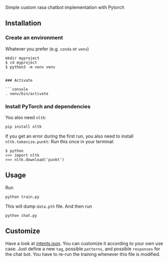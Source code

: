 Simple custom rasa chatbot implementation with Pytorch<br/>

## Installation
### Create an environment
Whatever you prefer (e.g. `conda` or `venv`)
```console
mkdir myproject
$ cd myproject
$ python3 -m venv venv


### Activate

```console
. venv/bin/activate
```

### Install PyTorch and dependencies
You also need `nltk`:
 ```console
pip install nltk
 ```
 
 If you get an error during the first run, you also need to install `nltk.tokenize.punkt`:
Run this once in your terminal:
 ```console
$ python
>>> import nltk
>>> nltk.download('punkt')
```

## Usage
Run 
```console
python train.py
```
This will dump `data.pth` file. And then run
```console
python chat.py
```

## Customize
Have a look at [intents.json](intents.json). You can customize it according to your own use case. Just define a new `tag`, possible `patterns`, and possible `responses` for the chat bot. You have to re-run the training whenever this file is modified.
